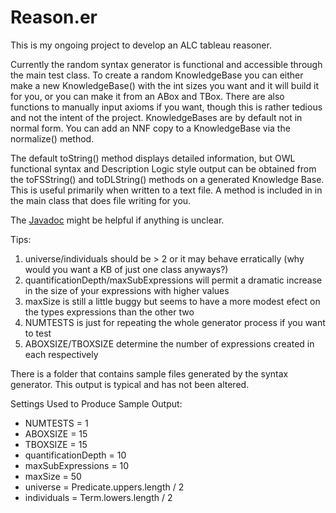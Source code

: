 # Reason.er

This is my ongoing project to develop an ALC tableau reasoner. 

Currently the random syntax generator is functional and accessible through the main test class. To create a random KnowledgeBase you can either make a new KnowledgeBase() with the int sizes you want and it will build it for you, or you can make it from an ABox and TBox. There are also functions to manually input axioms if you want, though this is rather tedious and not the intent of the project. KnowledgeBases are by default not in normal form. You can add an NNF copy to a KnowledgeBase via the normalize() method.

The default toString() method displays detailed information, but OWL functional syntax and Description Logic style output can be obtained from the toFSString() and toDLString() methods on a generated Knowledge Base. This is useful primarily when written to a text file. A method is included in in the main class that does file writing for you.

The <a href="https://aaroneberhart.github.io/Reason.er/Javadoc/" target="_blank">Javadoc</a> might be helpful if anything is unclear.

Tips:<ol>
<li>universe/individuals should be > 2 or it may behave erratically (why would you want a KB of just one class anyways?)</li>
<li>quantificationDepth/maxSubExpressions will permit a dramatic increase in the size of your expressions with higher values</li>
<li>maxSize is still a little buggy but seems to have a more modest efect on the types expressions than the other two</li>
<li>NUMTESTS is just for repeating the whole generator process if you want to test</li>
<li>ABOXSIZE/TBOXSIZE determine the number of expressions created in each respectively</li>
</ol>

There is a folder that contains sample files generated by the syntax generator. This output is typical and has not been altered. 

Settings Used to Produce Sample Output:<ul>
<li>NUMTESTS = 1</li>
<li>ABOXSIZE = 15</li>
<li>TBOXSIZE = 15</li>
<li>quantificationDepth = 10</li>
<li>maxSubExpressions = 10</li>
<li>maxSize = 50</li>
<li>universe = Predicate.uppers.length / 2</li>
<li>individuals = Term.lowers.length / 2</li>
</ul>


